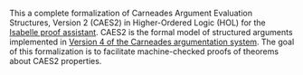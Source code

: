 
This a complete formalization of Carneades Argument Evaluation Structures, Version 2 (CAES2) in Higher-Ordered Logic (HOL) for the [Isabelle proof assistant](https://isabelle.in.tum.de/).  CAES2 is the formal model of structured arguments implemented in [Version 4 of the Carneades argumentation system](https://github.com/carneades/carneades-4). The goal of this formalization is to facilitate machine-checked proofs of theorems about CAES2 properties.
